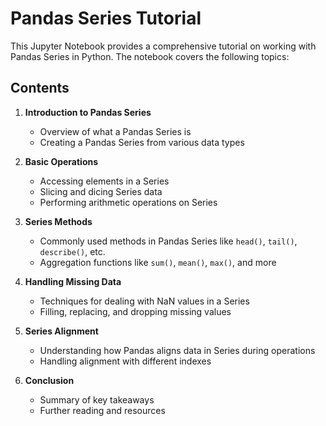 # Pandas Series Tutorial

This Jupyter Notebook provides a comprehensive tutorial on working with Pandas Series in Python. The notebook covers the following topics:

## Contents

1. **Introduction to Pandas Series**
   - Overview of what a Pandas Series is
   - Creating a Pandas Series from various data types

2. **Basic Operations**
   - Accessing elements in a Series
   - Slicing and dicing Series data
   - Performing arithmetic operations on Series

3. **Series Methods**
   - Commonly used methods in Pandas Series like `head()`, `tail()`, `describe()`, etc.
   - Aggregation functions like `sum()`, `mean()`, `max()`, and more

4. **Handling Missing Data**
   - Techniques for dealing with NaN values in a Series
   - Filling, replacing, and dropping missing values

5. **Series Alignment**
   - Understanding how Pandas aligns data in Series during operations
   - Handling alignment with different indexes

6. **Conclusion**
   - Summary of key takeaways
   - Further reading and resources
